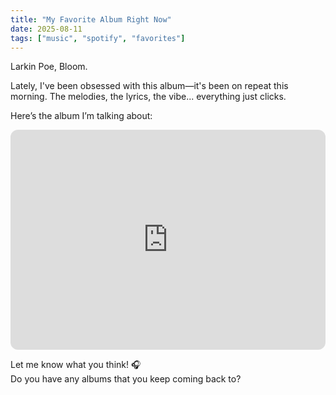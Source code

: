 ```yaml
---
title: "My Favorite Album Right Now"
date: 2025-08-11
tags: ["music", "spotify", "favorites"]
---
```


Larkin Poe, Bloom.

Lately, I've been obsessed with this album—it's been on repeat this morning. The melodies, the lyrics, the vibe... everything just clicks.

Here’s the album I’m talking about:

<iframe data-testid="embed-iframe" style="border-radius:12px" src="https://open.spotify.com/embed/album/3j4gz6gqIxtKaW0NHAOZwc?utm_source=generator" width="100%" height="352" frameBorder="0" allowfullscreen="" allow="autoplay; clipboard-write; encrypted-media; fullscreen; picture-in-picture" loading="lazy"></iframe>


Let me know what you think! 🎧  
Do you have any albums that you keep coming back to?

